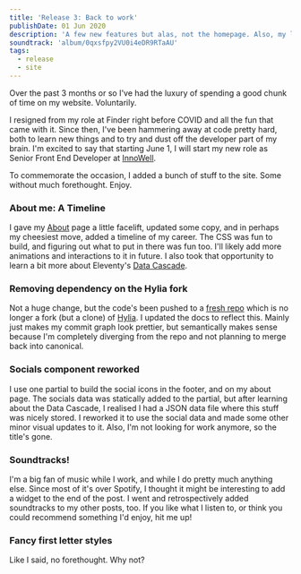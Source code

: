 ```yaml
---
title: 'Release 3: Back to work'
publishDate: 01 Jun 2020
description: 'A few new features but alas, not the homepage. Also, my last release for the foreseeable :)'
soundtrack: 'album/0qxsfpy2VU0i4eDR9RTaAU'
tags:
  - release
  - site
---
```

Over the past 3 months or so I've had the luxury of spending a good chunk of time on my website. Voluntarily.

I resigned from my role at Finder right before COVID and all the fun that came with it. Since then, I've been hammering away at code pretty hard, both to learn new things and to try and dust off the developer part of my brain. I'm excited to say that starting June 1, I will start my new role as Senior Front End Developer at <a target="_blank" href="https://www.innowell.org">InnoWell</a>.

To commemorate the occasion, I added a bunch of stuff to the site. Some without much forethought. Enjoy.

### About me: A Timeline
I gave my [About](/about) page a little facelift, updated some copy, and in perhaps my cheesiest move, added a timeline of my career. The CSS was fun to build, and figuring out what to put in there was fun too. I'll likely add more animations and interactions to it in future. I also took that opportunity to learn a bit more about Eleventy's [Data Cascade](https://www.11ty.dev/docs/data-cascade/).

### Removing dependency on the Hylia fork
Not a huge change, but the code's been pushed to a [fresh repo](https://www.github.com/ademagic/site) which is no longer a fork (but a clone) of [Hylia](https://hylia.website). I updated the docs to reflect this. Mainly just makes my commit graph look prettier, but semantically makes sense because I'm completely diverging from the repo and not planning to merge back into canonical.

### Socials component reworked
I use one partial to build the social icons in the footer, and on my about page. The socials data was statically added to the partial, but after learning about the Data Cascade, I realised I had a JSON data file where this stuff was nicely stored. I reworked it to use the social data and made some other minor visual updates to it. Also, I'm not looking for work anymore, so the title's gone.

### Soundtracks!
I'm a big fan of music while I work, and while I do pretty much anything else. Since most of it's over Spotify, I thought it might be interesting to add a widget to the end of the post. I went and retrospectively added soundtracks to my other posts, too. If you like what I listen to, or think you could recommend something I'd enjoy, hit me up!

### Fancy first letter styles
Like I said, no forethought. Why not?